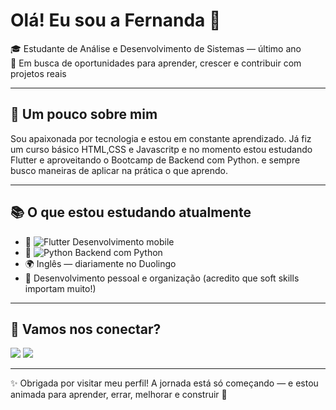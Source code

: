 
# Olá! Eu sou a Fernanda 👋

🎓 Estudante de Análise e Desenvolvimento de Sistemas — último ano   
🚀 Em busca de oportunidades para aprender, crescer e contribuir com projetos reais

---

## 🌱 Um pouco sobre mim

Sou apaixonada por tecnologia e estou em constante aprendizado. Já fiz um curso básico HTML,CSS e Javascritp e no momento estou estudando Flutter e aproveitando o Bootcamp de Backend com Python.
e sempre busco maneiras de aplicar na prática o que aprendo.

---

## 📚 O que estou estudando atualmente

- 📱 ![Flutter](https://img.shields.io/badge/-Flutter-02569B?style=flat&logo=flutter&logoColor=white) Desenvolvimento mobile  
- 🐍 ![Python](https://img.shields.io/badge/-Python-3776AB?style=flat&logo=python&logoColor=white) Backend com Python  
- 🌍 Inglês — diariamente no Duolingo
- 🧠 Desenvolvimento pessoal e organização (acredito que soft skills importam muito!)

---

## 🤝 Vamos nos conectar?
<div>
<a href="[https://www.linkedin.com/in/fernanda-castilhos-3b8b6817a/" target="_blank"><img loading="lazy" src="https://img.shields.io/badge/-LinkedIn-%230077B5?style=for-the-badge&logo=linkedin&logoColor=white" target="_blank"></a>
<a href = "mailto:fecastilhos@gmail.com"><img loading="lazy" src="https://img.shields.io/badge/Gmail-D14836?style=for-the-badge&logo=gmail&logoColor=white" target="_blank"></a>
</div>

---


✨ Obrigada por visitar meu perfil! A jornada está só começando — e estou animada para aprender, errar, melhorar e construir 💪
